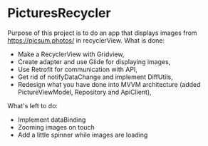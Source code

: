 # PicturesRecycler

Purpose of this project is to do an app that displays images from https://picsum.photos/ in recyclerView. What is done:
- Make a RecyclerView with Gridview,
- Create adapter and use Glide for displaying images,
- Use Retrofit for communication with API,
- Get rid of notifyDataChange and implement DiffUtils,
- Redesign what you have done into MVVM architecture (added PictureViewModel, Repository and ApiClient),

What's left to do:
- Implement dataBinding
- Zooming images on touch
- Add a little spinner while images are loading

